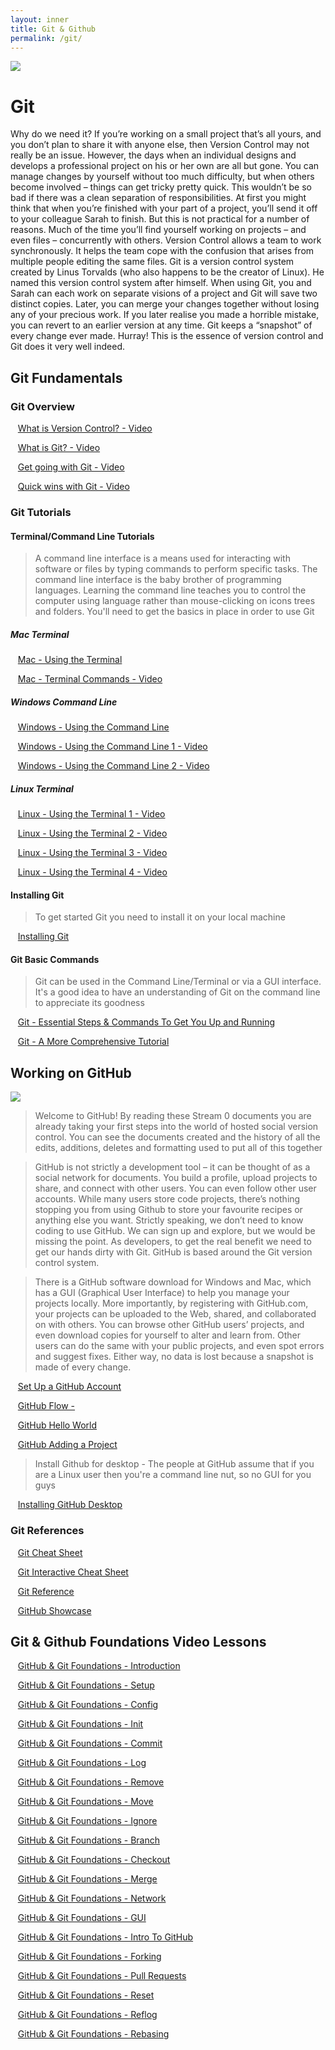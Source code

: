 ```yaml
---
layout: inner
title: Git & Github
permalink: /git/
---
```


<img src="{{site.data.global.url}}assets/git.jpg">

# Git

Why do we need it? If you’re working on a small project that’s all yours, and you don’t plan to share it with anyone else, then Version Control may not really be an issue.
However, the days when an individual designs and develops a professional project on his or her own are all but gone. 
You can manage changes by yourself without too much difficulty, but when others become involved – things can get tricky pretty quick.
This wouldn’t be so bad if there was a clean separation of responsibilities. At first you might think that when you’re finished with your part of a project, 
you’ll send it off to your colleague Sarah to finish. But this is not practical for a number of reasons. 
Much of the time you’ll find yourself working on projects – and even files – concurrently with others. 
Version Control allows a team to work synchronously. It helps the team cope with the confusion that arises from multiple people editing the same files.
Git is a version control system created by Linus Torvalds (who also happens to be the creator of Linux). He named this version control system after himself.
When using Git, you and Sarah can each work on separate visions of a project and Git will save two distinct copies. Later, you can merge your changes together without losing any of your precious work. If you later realise you made a horrible mistake, you can revert to an earlier version at any time. Git keeps a “snapshot” of every change ever made. Hurray!
This is the essence of version control and Git does it very well indeed.



 
## Git Fundamentals

### Git Overview 
&nbsp;&nbsp;&nbsp;[What is Version Control? - Video](https://git-scm.com/video/what-is-version-control)
 
&nbsp;&nbsp;&nbsp;[What is Git? - Video](https://git-scm.com/video/what-is-git)

&nbsp;&nbsp;&nbsp;[Get going with Git - Video](https://git-scm.com/video/get-going)

&nbsp;&nbsp;&nbsp;[Quick wins with Git - Video](https://git-scm.com/video/quick-wins)

### Git Tutorials

####  Terminal/Command Line Tutorials

> A command line interface is a means used for interacting with software or files by typing commands to perform specific tasks. 
The command line interface is the baby brother of programming languages. 
Learning the command line teaches you to control the computer using language rather than mouse-clicking on icons trees and folders.
You'll need to get the basics in place in order to use Git

##### Mac Terminal

&nbsp;&nbsp;&nbsp;[Mac - Using the Terminal](http://www.macworld.co.uk/feature/mac-software/get-more-out-of-os-x-terminal-3608274/)

&nbsp;&nbsp;&nbsp;[Mac - Terminal Commands - Video](https://www.youtube.com/watch?v=IVDS1O4gv2U)


##### Windows Command Line

&nbsp;&nbsp;&nbsp;[Windows - Using the Command Line](http://www.computerhope.com/issues/chusedos.htm)

&nbsp;&nbsp;&nbsp;[Windows - Using the Command Line 1 - Video](https://www.youtube.com/watch?v=gy7L-dBVhMo)

&nbsp;&nbsp;&nbsp;[Windows - Using the Command Line 2 - Video](https://www.youtube.com/watch?v=OB8x0r17Bjg)

##### Linux Terminal

&nbsp;&nbsp;&nbsp;[Linux - Using the Terminal 1 - Video](https://www.youtube.com/watch?v=AO0jzD1hpXc)

&nbsp;&nbsp;&nbsp;[Linux - Using the Terminal 2 - Video](https://www.youtube.com/watch?v=HsBEzs6Q7w4)

&nbsp;&nbsp;&nbsp;[Linux - Using the Terminal 3 - Video](https://www.youtube.com/watch?v=rm9VthABJXA)

&nbsp;&nbsp;&nbsp;[Linux - Using the Terminal 4 - Video](https://www.youtube.com/watch?v=VPgrtk0HQB0)


#### Installing Git
> To get started Git you need to install it on your local machine 

&nbsp;&nbsp;&nbsp;[Installing Git](https://git-scm.com/book/en/v2/Getting-Started-Installing-Git)

#### Git Basic Commands

> Git can be used in the Command Line/Terminal or via a GUI interface.
It's a good idea to have an understanding of Git on the command line to appreciate its goodness

&nbsp;&nbsp;&nbsp;[Git - Essential Steps & Commands To Get You Up and Running](http://rogerdudler.github.io/git-guide/)

&nbsp;&nbsp;&nbsp;[Git - A More Comprehensive Tutorial](http://gitimmersion.com/)


## Working on GitHub

<img src="{{site.data.global.url}}assets/git_github.jpg">

> Welcome to GitHub! By reading these Stream 0 documents you are already taking your first steps into the world of hosted social version control.
You can see the documents created and the history of all the edits, additions, deletes and formatting used to put all of this together

>GitHub is not strictly a development tool – it can be thought of as a social network for documents. 
You build a profile, upload projects to share, and connect with other users. You can even follow other user accounts. 
While many users store code projects, there’s nothing stopping you from using Github to store your favourite recipes or anything else you want.
Strictly speaking, we don’t need to know coding to use GitHub. We can sign up and explore, but we would be missing the point. 
As developers, to get the real benefit we need to get our hands dirty with Git. GitHub is based around the Git version control system.

> There is a GitHub software download for Windows and Mac, which has a GUI (Graphical User Interface) to help you manage your projects locally.
More importantly, by registering with GitHub.com, your projects can be uploaded to the Web, shared, and collaborated on with others. 
You can browse other GitHub users’ projects, and even download copies for yourself to alter and learn from. 
Other users can do the same with your public projects, and even spot errors and suggest fixes. Either way, no data is lost because a snapshot is made of every change.


&nbsp;&nbsp;&nbsp;[Set Up a GitHub Account](https://git-scm.com/book/en/v2/GitHub-Account-Setup-and-Configuration)

&nbsp;&nbsp;&nbsp;[GitHub Flow -](https://guides.github.com/introduction/flow/)

&nbsp;&nbsp;&nbsp;[GitHub Hello World](https://guides.github.com/activities/hello-world/)

&nbsp;&nbsp;&nbsp;[GitHub Adding a Project](https://guides.github.com/introduction/getting-your-project-on-github/)

> Install Github for desktop - The people at GitHub assume that if you are a Linux user then you're a command line nut, so no GUI for you guys

&nbsp;&nbsp;&nbsp;[Installing GitHub Desktop](https://guides.github.com/introduction/getting-your-project-on-github/)


### Git References 

&nbsp;&nbsp;&nbsp;[Git Cheat Sheet](https://training.github.com/kit/downloads/github-git-cheat-sheet.pdf)

&nbsp;&nbsp;&nbsp;[Git Interactive Cheat Sheet](http://ndpsoftware.com/git-cheatsheet.html#loc=local_repo;)

&nbsp;&nbsp;&nbsp;[Git Reference](https://git-scm.com/docs)

&nbsp;&nbsp;&nbsp;[GitHub Showcase](https://github.com/showcases)


## Git & Github Foundations Video Lessons

&nbsp;&nbsp;&nbsp;[GitHub & Git Foundations - Introduction](https://www.youtube.com/watch?v=FyfwLX4HAxM)

&nbsp;&nbsp;&nbsp;[GitHub & Git Foundations - Setup](https://www.youtube.com/watch?v=7Inc0G0wutk)

&nbsp;&nbsp;&nbsp;[GitHub & Git Foundations - Config](https://www.youtube.com/watch?v=ZChtKFLiaNw)

&nbsp;&nbsp;&nbsp;[GitHub & Git Foundations - Init](https://www.youtube.com/watch?v=WxMFZncm12s)

&nbsp;&nbsp;&nbsp;[GitHub & Git Foundations - Commit](https://www.youtube.com/watch?v=A-Cll9jEnnM)

&nbsp;&nbsp;&nbsp;[GitHub & Git Foundations - Log](https://www.youtube.com/watch?v=Ew8HQsFyVHo)

&nbsp;&nbsp;&nbsp;[GitHub & Git Foundations - Remove](https://www.youtube.com/watch?v=jtuHOIlfS2Q)

&nbsp;&nbsp;&nbsp;[GitHub & Git Foundations - Move](https://www.youtube.com/watch?v=ipdgyfPq8FE)

&nbsp;&nbsp;&nbsp;[GitHub & Git Foundations - Ignore](https://www.youtube.com/watch?v=4VBG9FlyiOw)

&nbsp;&nbsp;&nbsp;[GitHub & Git Foundations - Branch](https://www.youtube.com/watch?v=H5GJfcp3p4Q)

&nbsp;&nbsp;&nbsp;[GitHub & Git Foundations - Checkout](https://www.youtube.com/watch?v=HwrPhOp6-aM)

&nbsp;&nbsp;&nbsp;[GitHub & Git Foundations - Merge](https://www.youtube.com/watch?v=yyLiplDQtf0)

&nbsp;&nbsp;&nbsp;[GitHub & Git Foundations - Network](https://www.youtube.com/watch?v=xdao5LCNoYE)

&nbsp;&nbsp;&nbsp;[GitHub & Git Foundations - GUI](https://www.youtube.com/watch?v=BMYOs5jflGE)

&nbsp;&nbsp;&nbsp;[GitHub & Git Foundations - Intro To GitHub](https://www.youtube.com/watch?v=vDv5K5PbvO8)

&nbsp;&nbsp;&nbsp;[GitHub & Git Foundations - Forking](https://www.youtube.com/watch?v=5oJHRbqEofs)

&nbsp;&nbsp;&nbsp;[GitHub & Git Foundations - Pull Requests](https://www.youtube.com/watch?v=d5wpJ5VimSU)

&nbsp;&nbsp;&nbsp;[GitHub & Git Foundations - Reset](https://www.youtube.com/watch?v=BKPjPMVB81g)

&nbsp;&nbsp;&nbsp;[GitHub & Git Foundations - Reflog](https://www.youtube.com/watch?v=Vxc9m_OVyo0)

&nbsp;&nbsp;&nbsp;[GitHub & Git Foundations - Rebasing](https://www.youtube.com/watch?v=SxzjZtJwOgo)



